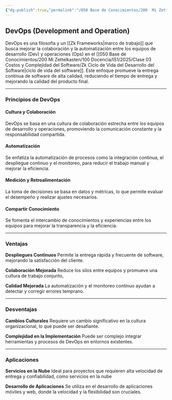 ```yaml
---
{"dg-publish":true,"permalink":"/050 Base de Conocimientos/200  Mi Zettelkasten/100 Docencia/IS1/2025/Clase 04 El Proceso de Desarrollo del Software/Zk DevOps (Development and Operation)/","tags":["digitalGarden","modeloDeProceso","devOps"]}
---
```


## DevOps (Development and Operation)

DevOps es una filosofía y un [[Zk Frameworks\|marco de trabajo]] que busca mejorar la colaboración y la automatización entre los equipos de desarrollo (Dev) y operaciones (Ops) en el [[050 Base de Conocimientos/200  Mi Zettelkasten/100 Docencia/IS1/2025/Clase 03 Costos y Complejidad del Software/Zk Ciclo de Vida del Desarrollo del Software\|ciclo de vida del software]]. Este enfoque promueve la entrega continua de software de alta calidad, reduciendo el tiempo de entrega y mejorando la calidad del producto final.

----
### Principios de DevOps

#### Cultura y Colaboración
DevOps se basa en una cultura de colaboración estrecha entre los equipos de desarrollo y operaciones, promoviendo la comunicación constante y la responsabilidad compartida.

#### Automatización
Se enfatiza la automatización de procesos como la integración continua, el despliegue continuo y el monitoreo, para reducir el trabajo manual y mejorar la eficiencia.

#### Medición y Retroalimentación
La toma de decisiones se basa en datos y métricas, lo que permite evaluar el desempeño y realizar ajustes necesarios.

#### Compartir Conocimiento
Se fomenta el intercambio de conocimientos y experiencias entre los equipos para mejorar la transparencia y la eficiencia.

----
### Ventajas

**Despliegues Continuos**
Permite la entrega rápida y frecuente de software, mejorando la satisfacción del cliente.

**Colaboración Mejorada**
Reduce los silos entre equipos y promueve una cultura de trabajo conjunto,

**Calidad Mejorada**
La automatización y el monitoreo continuo ayudan a detectar y corregir errores temprano.

----
### Desventajas

**Cambios Culturales**
Requiere un cambio significativo en la cultura organizacional, lo que puede ser desafiante.

**Complejidad en la Implementación**
Puede ser complejo integrar herramientas y procesos de DevOps en entornos existentes.

----
### Aplicaciones

**Servicios en la Nube**
Ideal para proyectos que requieren alta velocidad de entrega y confiabilidad, como servicios en la nube 

**Desarrollo de Aplicaciones**
Se utiliza en el desarrollo de aplicaciones móviles y web, donde la velocidad y la flexibilidad son cruciales.